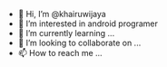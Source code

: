 - 👋 Hi, I’m @khairuwijaya
- 👀 I’m interested in android programer
- 🌱 I’m currently learning ...
- 💞️ I’m looking to collaborate on ...
- 📫 How to reach me ...

<!---
khairuwijaya/khairuwijaya is a ✨ special ✨ repository because its `README.md` (this file) appears on your GitHub profile.
You can click the Preview link to take a look at your changes.
--->
